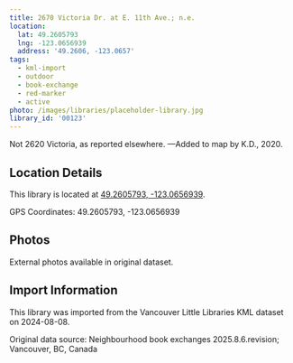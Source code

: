```yaml
---
title: 2670 Victoria Dr. at E. 11th Ave.; n.e.
location:
  lat: 49.2605793
  lng: -123.0656939
  address: '49.2606, -123.0657'
tags:
  - kml-import
  - outdoor
  - book-exchange
  - red-marker
  - active
photo: /images/libraries/placeholder-library.jpg
library_id: '00123'
---
```

Not 2620 Victoria, as reported elsewhere.
—Added to map by K.D., 2020.

## Location Details

This library is located at [49.2605793, -123.0656939](https://www.google.com/maps?q=49.2605793,-123.0656939).

GPS Coordinates: 49.2605793, -123.0656939

## Photos

External photos available in original dataset.

## Import Information

This library was imported from the Vancouver Little Libraries KML dataset on 2024-08-08.

Original data source: Neighbourhood book exchanges 2025.8.6.revision; Vancouver, BC, Canada
